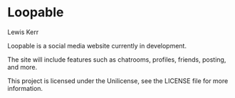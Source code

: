 
# Loopable
Lewis Kerr


Loopable is a social media website currently in development.

The site will include features such as chatrooms, profiles, friends, posting, and more.

This project is licensed under the Unilicense, see the LICENSE file for more information.

